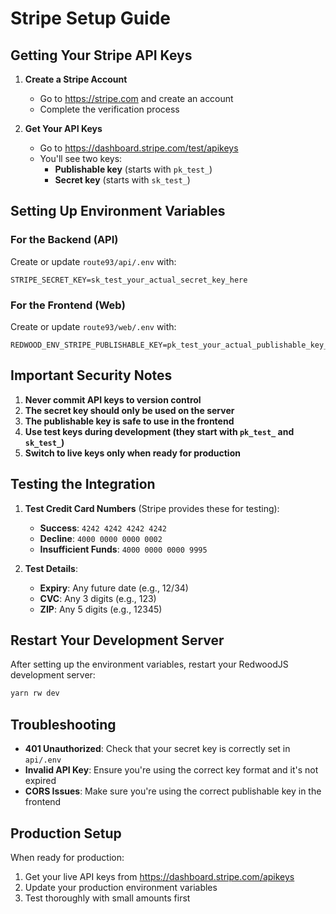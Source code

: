# Stripe Setup Guide

## Getting Your Stripe API Keys

1. **Create a Stripe Account**
   - Go to https://stripe.com and create an account
   - Complete the verification process

2. **Get Your API Keys**
   - Go to https://dashboard.stripe.com/test/apikeys
   - You'll see two keys:
     - **Publishable key** (starts with `pk_test_`)
     - **Secret key** (starts with `sk_test_`)

## Setting Up Environment Variables

### For the Backend (API)
Create or update `route93/api/.env` with:
```
STRIPE_SECRET_KEY=sk_test_your_actual_secret_key_here
```

### For the Frontend (Web)
Create or update `route93/web/.env` with:
```
REDWOOD_ENV_STRIPE_PUBLISHABLE_KEY=pk_test_your_actual_publishable_key_here
```

## Important Security Notes

1. **Never commit API keys to version control**
2. **The secret key should only be used on the server**
3. **The publishable key is safe to use in the frontend**
4. **Use test keys during development (they start with `pk_test_` and `sk_test_`)**
5. **Switch to live keys only when ready for production**

## Testing the Integration

1. **Test Credit Card Numbers** (Stripe provides these for testing):
   - **Success**: `4242 4242 4242 4242`
   - **Decline**: `4000 0000 0000 0002`
   - **Insufficient Funds**: `4000 0000 0000 9995`

2. **Test Details**:
   - **Expiry**: Any future date (e.g., 12/34)
   - **CVC**: Any 3 digits (e.g., 123)
   - **ZIP**: Any 5 digits (e.g., 12345)

## Restart Your Development Server

After setting up the environment variables, restart your RedwoodJS development server:

```bash
yarn rw dev
```

## Troubleshooting

- **401 Unauthorized**: Check that your secret key is correctly set in `api/.env`
- **Invalid API Key**: Ensure you're using the correct key format and it's not expired
- **CORS Issues**: Make sure you're using the correct publishable key in the frontend

## Production Setup

When ready for production:
1. Get your live API keys from https://dashboard.stripe.com/apikeys
2. Update your production environment variables
3. Test thoroughly with small amounts first
